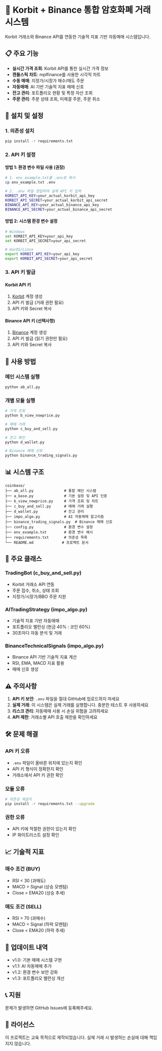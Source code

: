 # 🤖 Korbit + Binance 통합 암호화폐 거래 시스템

Korbit 거래소와 Binance API를 연동한 기술적 지표 기반 자동매매 시스템입니다.

## 📋 주요 기능

- **실시간 가격 조회**: Korbit API를 통한 실시간 가격 정보
- **캔들스틱 차트**: mplfinance를 사용한 시각적 차트
- **수동 매매**: 지정가/시장가 매수/매도 주문
- **자동매매**: AI 기반 기술적 지표 매매 신호
- **잔고 관리**: 포트폴리오 현황 및 특정 자산 조회
- **주문 관리**: 주문 상태 조회, 미체결 주문, 주문 취소

## 🚀 설치 및 설정

### 1. 의존성 설치
```bash
pip install -r requirements.txt
```

### 2. API 키 설정

#### 방법 1: 환경 변수 파일 사용 (권장)
```bash
# 1. env_example.txt를 .env로 복사
cp env_example.txt .env

# 2. .env 파일 편집하여 실제 API 키 입력
KORBIT_API_KEY=your_actual_korbit_api_key
KORBIT_API_SECRET=your_actual_korbit_api_secret
BINANCE_API_KEY=your_actual_binance_api_key
BINANCE_API_SECRET=your_actual_binance_api_secret
```

#### 방법 2: 시스템 환경 변수 설정
```bash
# Windows
set KORBIT_API_KEY=your_api_key
set KORBIT_API_SECRET=your_api_secret

# macOS/Linux
export KORBIT_API_KEY=your_api_key
export KORBIT_API_SECRET=your_api_secret
```

### 3. API 키 발급

#### Korbit API 키
1. [Korbit](https://www.korbit.co.kr) 계정 생성
2. API 키 발급 (거래 권한 필요)
3. API 키와 Secret 복사

#### Binance API 키 (선택사항)
1. [Binance](https://www.binance.com) 계정 생성
2. API 키 발급 (읽기 권한만 필요)
3. API 키와 Secret 복사

## 🎯 사용 방법

### 메인 시스템 실행
```bash
python ab_all.py
```

### 개별 모듈 실행
```bash
# 가격 조회
python b_view_nowprice.py

# 매매 거래
python c_buy_and_sell.py

# 잔고 확인
python d_wallet.py

# Binance 매매 신호
python binance_trading_signals.py
```

## 📊 시스템 구조

```
coinbase/
├── ab_all.py              # 통합 메인 시스템
├── a_base.py              # 기본 설정 및 API 인증
├── b_view_nowprice.py     # 가격 조회 및 차트
├── c_buy_and_sell.py      # 매매 거래 실행
├── d_wallet.py            # 잔고 관리
├── impo_algo.py           # AI 자동매매 알고리즘
├── binance_trading_signals.py  # Binance 매매 신호
├── config.py              # 환경 변수 설정
├── env_example.txt        # 환경 변수 예시
├── requirements.txt       # 의존성 목록
└── README.md             # 프로젝트 문서
```

## 🔧 주요 클래스

### TradingBot (c_buy_and_sell.py)
- Korbit 거래소 API 연동
- 주문 접수, 취소, 상태 조회
- 지정가/시장가/BBO 주문 지원

### AITradingStrategy (impo_algo.py)
- 기술적 지표 기반 자동매매
- 포트폴리오 밸런싱 (현금 40% : 코인 60%)
- 30초마다 자동 분석 및 거래

### BinanceTechnicalSignals (impo_algo.py)
- Binance API 기반 기술적 지표 계산
- RSI, EMA, MACD 지표 활용
- 매매 신호 생성

## ⚠️ 주의사항

1. **API 키 보안**: `.env` 파일을 절대 GitHub에 업로드하지 마세요
2. **실제 거래**: 이 시스템은 실제 거래를 실행합니다. 충분한 테스트 후 사용하세요
3. **리스크 관리**: 자동매매 사용 시 손실 위험을 고려하세요
4. **API 제한**: 거래소별 API 호출 제한을 확인하세요

## 🛠️ 문제 해결

### API 키 오류
- `.env` 파일이 올바른 위치에 있는지 확인
- API 키 형식이 정확한지 확인
- 거래소에서 API 키 권한 확인

### 모듈 오류
```bash
# 의존성 재설치
pip install -r requirements.txt --upgrade
```

### 권한 오류
- API 키에 적절한 권한이 있는지 확인
- IP 화이트리스트 설정 확인

## 📈 기술적 지표

### 매수 조건 (BUY)
- RSI < 30 (과매도)
- MACD > Signal (상승 모멘텀)
- Close > EMA20 (상승 추세)

### 매도 조건 (SELL)
- RSI > 70 (과매수)
- MACD < Signal (하락 모멘텀)
- Close < EMA20 (하락 추세)

## 🔄 업데이트 내역

- v1.0: 기본 매매 시스템 구현
- v1.1: AI 자동매매 추가
- v1.2: 환경 변수 보안 강화
- v1.3: 포트폴리오 밸런싱 개선

## 📞 지원

문제가 발생하면 GitHub Issues에 등록해주세요.

## 📄 라이선스

이 프로젝트는 교육 목적으로 제작되었습니다. 실제 거래 시 발생하는 손실에 대해 책임지지 않습니다.
